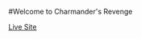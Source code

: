 #Welcome to Charmander's Revenge 

[Live Site](https://isabelleshafran.github.io/CharmandersRevenge/)


